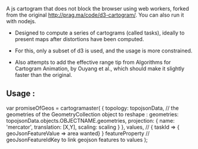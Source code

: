 A js cartogram that does not block the browser using web workers, forked from the original http://prag.ma/code/d3-cartogram/.
You can also run it with nodejs.

- Designed to compute a series of cartograms (called tasks), ideally to present maps after distortions have been computed.

- For this, only a subset of d3 is used, and the usage is more constrained.

- Also attempts to add the effective range tip from Algorithms for Cartogram Animation,
by Ouyang et al., which should make it slightly faster than the original.

Usage :
--------

var promiseOfGeos = cartogramaster(
  {
    topology: topojsonData,
    // the geometries of the GeometryCollection object to reshape :
    geometries: topojsonData.objects.OBJECTNAME.geometries,
    projection: {
      name: 'mercator',
      translation: [X,Y],
      scaling: scaling
    }
  },
  values, // { taskId => { geoJsonFeatureValue => area wanted} }
  featureProperty // geoJsonFeatureIdKey to link geojson features to values
);
